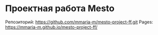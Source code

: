 # Проектная работа Mesto

Репозиторий: https://github.com/mmaria-m/mesto-project-ff.git
Pages: https://mmaria-m.github.io/mesto-project-ff/